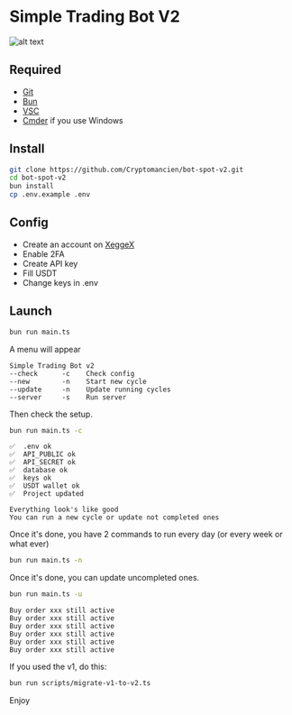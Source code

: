 # Simple Trading Bot V2

![alt text](https://pbs.twimg.com/media/GYvhSB1WcAA1Z61?format=png&name=medium "Title")

## Required

<ul>
    <li><a href="https://git-scm.com" target="_blank">Git</a></li>
    <li><a href="https://bun.sh" target="_blank">Bun</a></li>
    <li><a href="https://code.visualstudio.com" target="_blank">VSC</a></li>
    <li><a href="https://cmder.app" target="_blank">Cmder</a> if you use Windows</li>
</ul>

## Install

``` bash
git clone https://github.com/Cryptomancien/bot-spot-v2.git
cd bot-spot-v2
bun install
cp .env.example .env
```

## Config

- Create an account on <a href="https://xeggex.com?ref=63becde7b77440cd1b35f620">XeggeX</a>
- Enable 2FA
- Create API key
- Fill USDT
- Change keys in .env

## Launch

``` bash
bun run main.ts
```

A menu will appear
```
Simple Trading Bot v2
--check      -c    Check config
--new        -n    Start new cycle
--update     -n    Update running cycles
--server     -s    Run server
```

Then check the setup.
``` bash
bun run main.ts -c
```
```
✅  .env ok
✅  API_PUBLIC ok
✅  API_SECRET ok
✅  database ok
✅  keys ok
✅  USDT wallet ok
✅  Project updated

Everything look's like good
You can run a new cycle or update not completed ones
```

Once it's done, you have 2 commands to run every day (or every week or what ever)
``` bash
bun run main.ts -n
```

Once it's done, you can update uncompleted ones.
``` bash
bun run main.ts -u
```

```
Buy order xxx still active
Buy order xxx still active
Buy order xxx still active
Buy order xxx still active
Buy order xxx still active
Buy order xxx still active
```

If you used the v1, do this:
``` bash
bun run scripts/migrate-v1-to-v2.ts
```

Enjoy
